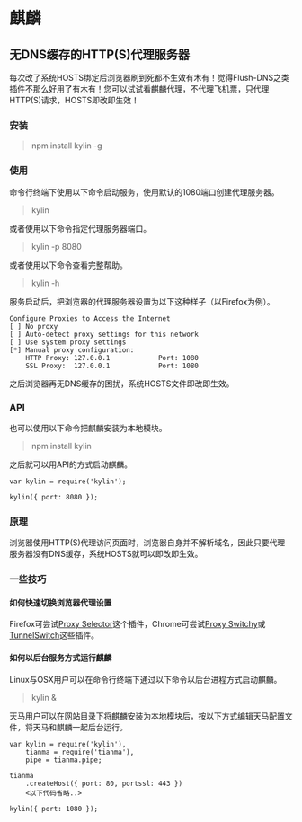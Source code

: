 ﻿麒麟
====
无DNS缓存的HTTP(S)代理服务器
--------------------------

每次改了系统HOSTS绑定后浏览器刷到死都不生效有木有！觉得Flush-DNS之类插件不那么好用了有木有！您可以试试看麒麟代理，不代理飞机票，只代理HTTP(S)请求，HOSTS即改即生效！

### 安装

>	npm install kylin -g

### 使用

命令行终端下使用以下命令启动服务，使用默认的1080端口创建代理服务器。

>	kylin

或者使用以下命令指定代理服务器端口。

>	kylin -p 8080

或者使用以下命令查看完整帮助。

>	kylin -h

服务启动后，把浏览器的代理服务器设置为以下这种样子（以Firefox为例）。

	Configure Proxies to Access the Internet
	[ ] No proxy
	[ ] Auto-detect proxy settings for this network
	[ ] Use system proxy settings
	[*] Manual proxy configuration:
		HTTP Proxy: 127.0.0.1            Port: 1080
		SSL Proxy:  127.0.0.1            Port: 1080

之后浏览器再无DNS缓存的困扰，系统HOSTS文件即改即生效。

### API

也可以使用以下命令把麒麟安装为本地模块。

>	npm install kylin

之后就可以用API的方式启动麒麟。

	var kylin = require('kylin');
	
	kylin({ port: 8080 });

### 原理

浏览器使用HTTP(S)代理访问页面时，浏览器自身并不解析域名，因此只要代理服务器没有DNS缓存，系统HOSTS就可以即改即生效。

### 一些技巧

#### 如何快速切换浏览器代理设置

Firefox可尝试[Proxy Selector](https://addons.mozilla.org/zh-cn/firefox/addon/proxy-selector/)这个插件，Chrome可尝试[Proxy Switchy](https://chrome.google.com/webstore/detail/proxy-switchy/caehdcpeofiiigpdhbabniblemipncjj)或[TunnelSwitch](https://chrome.google.com/webstore/detail/tunnelswitch/nfpphleklkamlblagdkbkomjmaedanoh)这些插件。

#### 如何以后台服务方式运行麒麟

Linux与OSX用户可以在命令行终端下通过以下命令以后台进程方式启动麒麟。

>	kylin &

天马用户可以在网站目录下将麒麟安装为本地模块后，按以下方式编辑天马配置文件，将天马和麒麟一起后台运行。

	var kylin = require('kylin'),
		tianma = require('tianma'),
		pipe = tianma.pipe;

	tianma
		.createHost({ port: 80, portssl: 443 })
		<以下代码省略..>

	kylin({ port: 1080 });